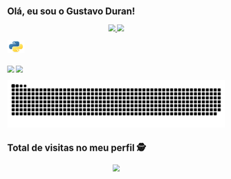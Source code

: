 ## Olá, eu sou o Gustavo Duran!
<div align="center">
  <a href="https://github.com/GustavoDuranBR">
  <img height="180em" src="https://github-readme-stats.vercel.app/api?username=GustavoDuranBR&show_icons=true&theme=cobalt2&include_all_commits=true&count_private=true"/>
  <img height="180em" src="https://github-readme-stats.vercel.app/api/top-langs/?username=GustavoDuranBR&layout=compact&langs_count=7&theme=cobalt2"/>
</div>
<div style="display: inline_block"><br>
  <img align="center" alt="Duran-Python" height="30" width="40" src="https://raw.githubusercontent.com/devicons/devicon/master/icons/python/python-original.svg">
</div>
  
  ##
 
<div> 
  <a href = "mailto:gustavoduran22@gmail.com"><img src="https://img.shields.io/badge/-Gmail-%23333?style=for-the-badge&logo=gmail&logoColor=white" target="_blank"></a>
  <a href="https://www.linkedin.com/in/luiz-gustavo-duran-leite-9b7aab195/" target="_blank"><img src="https://img.shields.io/badge/-LinkedIn-%230077B5?style=for-the-badge&logo=linkedin&logoColor=white" target="_blank"></a> 
 
  ![Snake animation](https://github.com/GustavoDuranBR/GustavoDuranBR/blob/output/github-contribution-grid-snake.svg)
 
</div>
  
  <p align="center"> 

 ## Total de visitas no meu perfil :detective: <br>
 <p align="center"> 
   <img alingn="center" src="https://profile-counter.glitch.me/GustavoDuranBR/count.svg" />
 </p>

</p>
